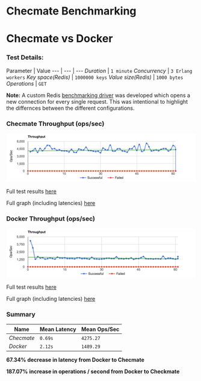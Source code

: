 # Checmate Benchmarking

# Checmate vs Docker

### Test Details:

Parameter | Value
--- | --- | ---
*Duration* | `1 minute`
*Concurrency* | `3 Erlang workers`
*Key space(Redis)* | `1000000 keys`
*Value size(Redis)* | `1000 bytes`
*Operations* | `GET`

**Note:** A custom Redis [benchmarking driver](https://github.com/drewkerrigan/basho_bench/blob/ack-lighter/src/basho_bench_driver_redis.erl) was developed which opens a new connection for every single request. This was intentional to highlight the differnces between the different configurations.

### Checmate Throughput (ops/sec)

![checkmate gets](checmate.png)

Full test results [here](0_get_modified.1)

Full graph (including latencies) [here](0_get_modified.1/summary.png)

### Docker Throughput (ops/sec)

![docker gets](docker.png)

Full test results [here](0_get_docker.1)

Full graph (including latencies) [here](0_get_docker.1/summary.png)

### Summary

Name | Mean Latency | Mean Ops/Sec
--- | --- | ---
*Checmate* | `0.69s` | `4275.27`
*Docker* | `2.12s` | `1489.29`

**67.34% decrease in latency from Docker to Checmate**

**187.07% increase in operations / second from Docker to Checkmate**